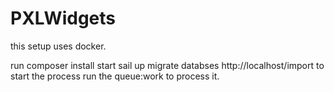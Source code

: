 # PXLWidgets
this setup uses docker.

run composer install
start sail up
migrate databses
http://localhost/import to start the process
run the queue:work to process it.
